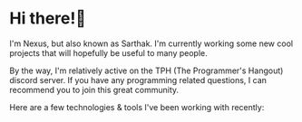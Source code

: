 # Hi there!👋
I'm Nexus, but also known as Sarthak.
I'm currently working some new cool projects that will hopefully be useful to many people.

By the way, I'm relatively active on the TPH (The Programmer's Hangout) discord server. If you have any programming related questions, I can recommend you to join this great community.

Here are a few technologies & tools I've been working with recently:
